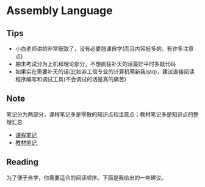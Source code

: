 # Assembly Language
## Tips
+ 小白老师讲的非常细致了，没有必要翘课自学(而且内容挺多的，有许多注意点)
+ 期末考试分为上机和理论部分，不想疯狂补天的话最好平时多敲代码
+ 如果实在需要补天的话(比如非工信专业的计算机萌新我qaq)，建议直接阅读程序编写和调试工具(不会调试的话是真的痛苦)
## Note
笔记分为两部分，课程笔记多是零散的知识点和注意点；教材笔记多是知识点的整理汇总
+ [课程笔记](Lesson_Note.md)
+ [教材笔记](Textbook_Note.md)
## Reading
为了便于自学，你需要适合的阅读顺序。下面是我给出的一些建议。